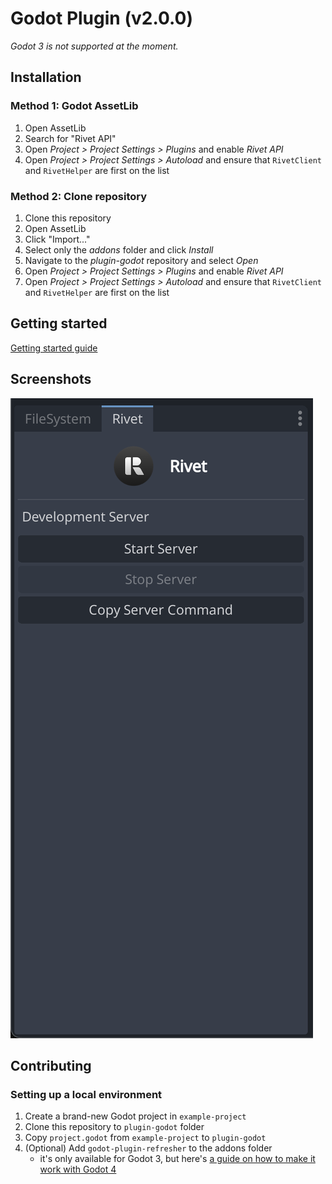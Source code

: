 # Godot Plugin (v2.0.0)

_Godot 3 is not supported at the moment._

## Installation

### Method 1: Godot AssetLib

1. Open AssetLib
1. Search for "Rivet API"
1. Open _Project > Project Settings > Plugins_ and enable _Rivet API_
1. Open _Project > Project Settings > Autoload_ and ensure that `RivetClient` and `RivetHelper` are first on the list

### Method 2: Clone repository

1. Clone this repository
1. Open AssetLib
1. Click "Import..."
1. Select only the _addons_ folder and click _Install_
1. Navigate to the _plugin-godot_ repository and select _Open_
1. Open _Project > Project Settings > Plugins_ and enable _Rivet API_
1. Open _Project > Project Settings > Autoload_ and ensure that `RivetClient` and `RivetHelper` are first on the list

## Getting started

[Getting started guide](https://rivet.gg/learn/godot)

## Screenshots

![Screenshot](./media/screenshot.png)

## Contributing

### Setting up a local environment
1. Create a brand-new Godot project in `example-project`
2. Clone this repository to `plugin-godot` folder
3. Copy `project.godot` from `example-project` to `plugin-godot`
4. (Optional) Add `godot-plugin-refresher` to the addons folder
    - it's only available for Godot 3, but here's [a guide on how to make it work with Godot 4](https://www.reddit.com/r/godot/comments/11wedn6/comment/jcxm6op/)

